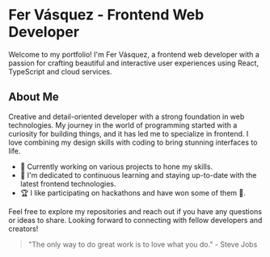 # Fer Vásquez - Frontend Web Developer

Welcome to my portfolio! I'm Fer Vásquez, a frontend web developer with a passion for crafting beautiful and interactive user experiences using React, TypeScript and cloud services.

## About Me

Creative and detail-oriented developer with a strong foundation in web technologies. My journey in the world of programming started with a curiosity for building things, and it has led me to specialize in frontend. I love combining my design skills with coding to bring stunning interfaces to life.

- 💼 Currently working on various projects to hone my skills.
- 🌱 I'm dedicated to continuous learning and staying up-to-date with the latest frontend technologies.
- 🏆 I like participating on hackathons and have won some of them 👀.

Feel free to explore my repositories and reach out if you have any questions or ideas to share. Looking forward to connecting with fellow developers and creators!

> "The only way to do great work is to love what you do." - Steve Jobs
